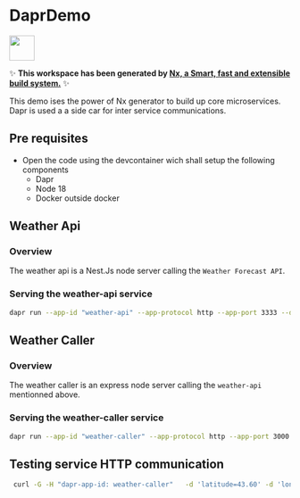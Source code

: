 # DaprDemo

<a alt="Nx logo" href="https://nx.dev" target="_blank" rel="noreferrer"><img src="https://raw.githubusercontent.com/nrwl/nx/master/images/nx-logo.png" width="45"></a>

✨ **This workspace has been generated by [Nx, a Smart, fast and extensible build system.](https://nx.dev)** ✨

This demo ises the power of Nx generator to build up core microservices.
Dapr is used a a side car for inter service communications.


## Pre requisites

- Open the code using the devcontainer wich shall setup the following components
    - Dapr 
    - Node 18
    - Docker outside docker  

## Weather Api

### Overview

The weather api is a Nest.Js node server calling the `Weather Forecast API`.

### Serving the weather-api service 

```bash
dapr run --app-id "weather-api" --app-protocol http --app-port 3333 --dapr-http-port 3500 -- npx nx serve weather-api
```

## Weather Caller

### Overview

The weather caller is an express node server calling the `weather-api` mentionned above.

### Serving the weather-caller service 

```bash
dapr run --app-id "weather-caller" --app-protocol http --app-port 3000 --dapr-http-port 3501 --  npx nx serve weather-caller
```

## Testing service HTTP communication

```bash
 curl -G -H "dapr-app-id: weather-caller"   -d 'latitude=43.60' -d 'longitude=7.0' http://localhost:3501
```


